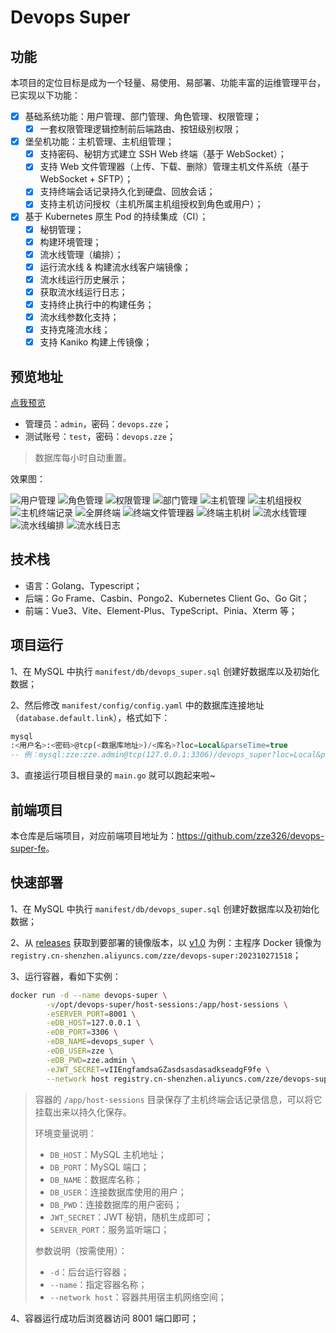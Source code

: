 # Devops Super

## 功能

本项目的定位目标是成为一个轻量、易使用、易部署、功能丰富的运维管理平台，已实现以下功能：

- [x] 基础系统功能：用户管理、部门管理、角色管理、权限管理；
    - [x] 一套权限管理逻辑控制前后端路由、按钮级别权限；
- [x] 堡垒机功能：主机管理、主机组管理；
    - [x] 支持密码、秘钥方式建立 SSH Web 终端（基于 WebSocket）；
    - [x] 支持 Web 文件管理器（上传、下载、删除）管理主机文件系统（基于 WebSocket + SFTP）；
    - [x] 支持终端会话记录持久化到硬盘、回放会话；
    - [x] 支持主机访问授权（主机所属主机组授权到角色或用户）；
- [x] 基于 Kubernetes 原生 Pod 的持续集成（CI）；
    - [x] 秘钥管理；
    - [x] 构建环境管理；
    - [x] 流水线管理（编排）；
    - [x] 运行流水线 & 构建流水线客户端镜像；
    - [x] 流水线运行历史展示；
    - [x] 获取流水线运行日志；
    - [x] 支持终止执行中的构建任务；
    - [x] 流水线参数化支持；
    - [x] 支持克隆流水线；
    - [x] 支持 Kaniko 构建上传镜像；

## 预览地址

[点我预览](http://ds-demo.zze.xyz)

- 管理员：`admin`，密码：`devops.zze`；
- 测试账号：`test`，密码：`devops.zze`；

> 数据库每小时自动重置。

效果图：

![用户管理](https://raw.githubusercontent.com/zze326/devops-super/main/resource/imgs/user-manage.png)
![角色管理](https://raw.githubusercontent.com/zze326/devops-super/main/resource/imgs/role-manage.png)
![权限管理](https://raw.githubusercontent.com/zze326/devops-super/main/resource/imgs/permission-manage.png)
![部门管理](https://raw.githubusercontent.com/zze326/devops-super/main/resource/imgs/dept-manage.png)
![主机管理](https://raw.githubusercontent.com/zze326/devops-super/main/resource/imgs/host-manage.png)
![主机组授权](https://raw.githubusercontent.com/zze326/devops-super/main/resource/imgs/host-group-authorize.png)
![主机终端记录](https://raw.githubusercontent.com/zze326/devops-super/main/resource/imgs/host-terminal-session-history.png)
![全屏终端](https://raw.githubusercontent.com/zze326/devops-super/main/resource/imgs/terminal-single.png)
![终端文件管理器](https://raw.githubusercontent.com/zze326/devops-super/main/resource/imgs/terminal-file-manager.png)
![终端主机树](https://raw.githubusercontent.com/zze326/devops-super/main/resource/imgs/terminal-tree.png)
![流水线管理](https://raw.githubusercontent.com/zze326/devops-super/main/resource/imgs/pipeline-manage.png)
![流水线编排](https://raw.githubusercontent.com/zze326/devops-super/main/resource/imgs/pipeline-arrange.png)
![流水线日志](https://raw.githubusercontent.com/zze326/devops-super/main/resource/imgs/pipeline-log.png)

## 技术栈

- 语言：Golang、Typescript；
- 后端：Go Frame、Casbin、Pongo2、Kubernetes Client Go、Go Git；
- 前端：Vue3、Vite、Element-Plus、TypeScript、Pinia、Xterm 等；

## 项目运行

1、在 MySQL 中执行 `manifest/db/devops_super.sql` 创建好数据库以及初始化数据；

2、然后修改 `manifest/config/config.yaml` 中的数据库连接地址（`database.default.link`），格式如下：

```sql
mysql
:<用户名>:<密码>@tcp(<数据库地址>)/<库名>?loc=Local&parseTime=true
-- 例：mysql:zze:zze.admin@tcp(127.0.0.1:3306)/devops_super?loc=Local&parseTime=true
```

3、直接运行项目根目录的 `main.go` 就可以跑起来啦~

## 前端项目

本仓库是后端项目，对应前端项目地址为：<https://github.com/zze326/devops-super-fe>。

## 快速部署

1、在 MySQL 中执行 `manifest/db/devops_super.sql` 创建好数据库以及初始化数据；

2、从 [releases](https://github.com/zze326/devops-super/releases)
获取到要部署的镜像版本，以 [v1.0](https://github.com/zze326/devops-super/releases/tag/v1.0) 为例：主程序 Docker
镜像为 `registry.cn-shenzhen.aliyuncs.com/zze/devops-super:202310271518`；

3、运行容器，看如下实例：

```bash
docker run -d --name devops-super \
        -v/opt/devops-super/host-sessions:/app/host-sessions \
        -eSERVER_PORT=8001 \
        -eDB_HOST=127.0.0.1 \
        -eDB_PORT=3306 \
        -eDB_NAME=devops_super \
        -eDB_USER=zze \
        -eDB_PWD=zze.admin \
        -eJWT_SECRET=vIIEngfamdsaGZasdsasdasadkseadgF9fe \
        --network host registry.cn-shenzhen.aliyuncs.com/zze/devops-super:202310271518
```

> 容器的 `/app/host-sessions` 目录保存了主机终端会话记录信息，可以将它挂载出来以持久化保存。
> 
> 环境变量说明：
> - `DB_HOST`：MySQL 主机地址；
> - `DB_PORT`：MySQL 端口；
> - `DB_NAME`：数据库名称；
> - `DB_USER`：连接数据库使用的用户；
> - `DB_PWD`：连接数据库的用户密码；
> - `JWT_SECRET`：JWT 秘钥，随机生成即可；
> - `SERVER_PORT`：服务监听端口；
>
> 参数说明（按需使用）：
> - `-d`：后台运行容器；
> - `--name`：指定容器名称；
> - `--network host`：容器共用宿主机网络空间；

4、容器运行成功后浏览器访问 8001 端口即可；